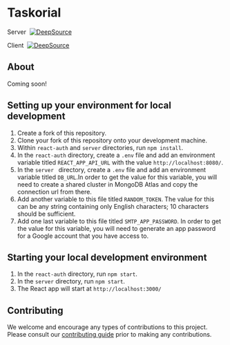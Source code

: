 # Taskorial

Server&nbsp;
[![DeepSource](https://app.deepsource.com/gh/raspberri05/todo-list:server.svg/?label=active+issues&show_trend=true&token=iLvSWlqyZSt_JV-cVRC7osNL)](https://app.deepsource.com/gh/raspberri05/todo-list:server/)

Client&nbsp;
[![DeepSource](https://app.deepsource.com/gh/raspberri05/todo-list:react-auth.svg/?label=active+issues&show_trend=true&token=4yHAl5xiwHHnO6QOKjotkGSC)](https://app.deepsource.com/gh/raspberri05/todo-list:react-auth/)

## About

Coming soon!

## Setting up your environment for local development

1. Create a fork of this repository.
2. Clone your fork of this repository onto your development machine.
3. Within `react-auth` and `server` directories, run `npm install`.
4. In the `react-auth` directory, create a `.env` file and add an environment variable titled `REACT_APP_API_URL` with the value `http://localhost:8080/`.
5. In the `server ` directory, create a `.env` file and add an environment variable titled `DB_URL`.In order to get the value for this variable, you will need to create a shared cluster in MongoDB Atlas and copy the connection url from there.
6. Add another variable to this file titled `RANDOM_TOKEN`. The value for this can be any string containing only English characters; 10 characters should be sufficient.
7. Add one last variable to this file titled `SMTP_APP_PASSWORD`. In order to get the value for this variable, you will need to generate an app password for a Google account that you have access to.

## Starting your local development environment

1. In the `react-auth` directory, run `npm start`.
2. In the `server` directory, run `npm start`.
3. The React app will start at `http://localhost:3000/`

## Contributing

We welcome and encourage any types of contributions to this project. Please consult our [contributing guide](https://github.com/raspberri05/todo-list/blob/main/CONTRIBUTING.md) prior to making any contributions.
